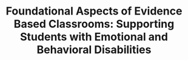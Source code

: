 ---
layout: single_embed_slide
title: "Foundational Aspects of Evidence Based Classrooms: Supporting Students with Emotional and Behavioral Disabilities"
presentation_id: FhBMCJ
canonical_url: /presentations/FhBMCJ/
slides:
  - slide_name: ../deck-2926-large-0.jpeg
    slide_thumbnail: ../deck-2926-thumb-0.jpeg
    slide_text: >
      FOUNDATIONAL ASPECTS OF EVIDENCE BASED CLASSROOMS SUPPORTING STUDENTS WITH EMOTIONAL AND BEHAVIORAL DISABILITIES OSPI’S 2019 STUDENT SUPPORT CONFERENCE Better Together: Collaboration, Coordination, and Compassion Wenatchee Convention Center May 23 and 24. Jacob Campbell, MSW LICSW PSD1 Program Social Worker Heritage University Adjunct Faculty (509) 392-1056 http://jacobrcampbell.com/ jacob.r.campbell@gmail.com

  - slide_name: ../deck-2926-large-1.jpeg
    slide_thumbnail: ../deck-2926-thumb-1.jpeg
    slide_text: >
      AGENDA • Review of the definitions and understandings regarding work with students with emotional and behavioral disabilities • Some practical examples of what the EBD program looks like in Pasco School District • Elements of an Effective EBD Program for the 21st Century • Participatory Evaluation and Expert Review for Classrooms Serving Students with EBD (PEER-EBD) Jacob Campbell, LICSW Supporting Students with EBD 05/23/19

  - slide_name: ../deck-2926-large-2.jpeg
    slide_thumbnail: ../deck-2926-thumb-2.jpeg
    slide_text: >
      GROUPING FOR EMOTIONAL BEHAVIORAL DISABILITIES (EBD) Externalizing behaviors Internalizing behaviors Low incidence disorders EBD is qualified as an “emotional disturbance” as a condition exhibiting one or more specific emotional and/or behavioral difficulties over a long period of time and to a marked degree, which adversely affects educational performance. (Gresham, Lane, Macmillan, & Bocian, 1999; Child with a disability or student eligible for special education, 2007)

  - slide_name: ../deck-2926-large-3.jpeg
    slide_thumbnail: ../deck-2926-thumb-3.jpeg
    slide_text: >
      ELEMENTS OF AN EFFECTIVE EBD PROGRAM FOR THE 21ST CENTURY Individualized Programing Content & Climate-Group Process Structure Philosophy and Systems Approach Jacob Campbell, LICSW Supporting Students with EBD (Walker & Fecser, 2000) 05/23/19

  - slide_name: ../deck-2926-large-4.jpeg
    slide_thumbnail: ../deck-2926-thumb-4.jpeg
    slide_text: >
      ELEMENTS OF AN EFFECTIVE EBD PROGRAM FOR THE 21ST CENTURY Philosophy and Systems Approach Statement of Mission, Purpose, Values and Beliefs Balanced Behavior Management Effective Instructional Approaches and Style Individualized Programing Meaningful overall assessment Academic accommodations and modifications Wraparound supports as appropriate FBA & BIP is developed and implemented Therapeutic supports and approaches as needed Culturally responsive Positive Responses to Feelings and Needs Data-Based Decision Making Schedule High Levels of Engagement Effective Crisis Prevention and Intervention Rules, Rituals, Routines Clear Referral and Reintegration Guidelines Content & Climate-Group Process Group Meetings Prosocial Skill Development Ongoing Professional Development Structure Strong Parent Involvement and Supports Jacob Campbell, LICSW Supporting Students with EBD (Walker & Fecser, 2000) 05/23/19

  - slide_name: ../deck-2926-large-5.jpeg
    slide_thumbnail: ../deck-2926-thumb-5.jpeg
    slide_text: >
      ASCD WHOLE SCHOOL WHOLE COMMUNITY WHOLE CHILD A collaborative approach to learning and health Jacob Campbell, LICSW Supporting Students with EBD 05/23/19

  - slide_name: ../deck-2926-large-6.jpeg
    slide_thumbnail: ../deck-2926-thumb-6.jpeg
    slide_text: >
      RESEARC H BASED OBSERVATION INTERVIEWS REVIEWING ARTIFACTS EXPERT REVIEW PEER-EBD PARTICIPATORY EVALUATION AND EXPERT REVIEW FOR CL ASSROOMS SERVING S TUDENTS WITH EBD INDIVIDUAL SURVEYS FACILITATED TEAM ASSESSMENT (Tsai, Cheney, Walker, 2013) Jacob Campbell, LICSW Supporting Students with EBD 05/23/19

  - slide_name: ../deck-2926-large-7.jpeg
    slide_thumbnail: ../deck-2926-thumb-7.jpeg
    slide_text: >
      WHAT HAS THIS LOOKED LIKE IN PASCO SCHOOL DISTIRCT HISTORICALLY ADDRESSING BEHAVIORAL CONCERNS Jacob Campbell, LICSW Supporting Students with EBD 05/23/19

  - slide_name: ../deck-2926-large-8.jpeg
    slide_thumbnail: ../deck-2926-thumb-8.jpeg
    slide_text: >
      THE BRIDGES PROGRAM SIMILAR BUT DIFFERENT Jacob Campbell, LICSW Supporting Students with EBD 05/23/19

  - slide_name: ../deck-2926-large-9.jpeg
    slide_thumbnail: ../deck-2926-thumb-9.jpeg
    slide_text: >
      THE BRIDGES PROGRAM DONEC QUIS NUNC Pasco High School John McLoughlin Middle School Mark Twain Elementary School Longfellow Elementary School Ruth Livingston Elementary School James McGee Elementary School Jacob Campbell, LICSW Supporting Students with EBD 05/23/19

  - slide_name: ../deck-2926-large-10.jpeg
    slide_thumbnail: ../deck-2926-thumb-10.jpeg
    slide_text: >
      THE BRIDGES PROGRAM HIGH RATIO STAFF TO STUDENTS INCLUSION OF A SOCIAL WORKER EXTRA TRAINING FOR STAFF PROGRAM EVALUATION VIEW OF BEHAVIORS DATA DRIVEN DECISION MAKING Jacob Campbell, LICSW Supporting Students with EBD 05/23/19

  - slide_name: ../deck-2926-large-11.jpeg
    slide_thumbnail: ../deck-2926-thumb-11.jpeg
    slide_text: >
      THE BRIDGES PROGRAM Education Manage Behaviors General Education Jacob Campbell, LICSW Supporting Students with EBD 05/23/19

  - slide_name: ../deck-2926-large-12.jpeg
    slide_thumbnail: ../deck-2926-thumb-12.jpeg
    slide_text: >
      CLASSROOM STRUCTURES Tracking behavior Token economy POSITIVE REINFORCEMENT Specially designed social skill instruction GROUP WORK Progressive level system with privileges Academic instruction Jacob Campbell, LICSW Supporting Students with EBD 05/23/19

  - slide_name: ../deck-2926-large-13.jpeg
    slide_thumbnail: ../deck-2926-thumb-13.jpeg
    slide_text: >
      ELEMENTS OF AN EFFECTIVE EBD PROGRAM FOR THE 21ST CENTURY Philosophy and Systems Approach Statement of Mission, Purpose, Values and Beliefs Balanced Behavior Management Effective Instructional Approaches and Style Individualized Programing Meaningful overall assessment Academic accommodations and modifications Wraparound supports as appropriate FBA & BIP is developed and implemented Therapeutic supports and approaches as needed Culturally responsive Positive Responses to Feelings and Needs Data-Based Decision Making Schedule High Levels of Engagement Effective Crisis Prevention and Intervention Rules, Rituals, Routines Clear Referral and Reintegration Guidelines Content & Climate-Group Process Group Meetings Prosocial Skill Development Ongoing Professional Development Structure Strong Parent Involvement and Supports Jacob Campbell, LICSW Supporting Students with EBD (Walker & Fecser, 2000) 05/23/19

  - slide_name: ../deck-2926-large-14.jpeg
    slide_thumbnail: ../deck-2926-thumb-14.jpeg
    slide_text: >
      ELEMENTS OF AN EFFECTIVE EBD PROGRAM FOR THE 21ST CENTURY Philosophy and Systems Approach Structure Content & Climate-Group Process Individualized Programing Jacob Campbell, LICSW Supporting Students with EBD (Walker & Fecser, 2000) 05/23/19

  - slide_name: ../deck-2926-large-15.jpeg
    slide_thumbnail: ../deck-2926-thumb-15.jpeg
    slide_text: >
      ELEMENTS OF AN EFFECTIVE EBD PROGRAM FOR THE 21ST CENTURY PHILOSOPHY AND SYSTEMS APPROACH Structure & Climate-Group Process StatementContent of Mission, Purpose, Values and Beliefs Programing OngoingIndividualized Professional Development Clear Referral and Reintegration Guidelines Strong Parent Involvement and Supports ASCD WHOLE CHILD INITIATIVE SUPPORTED SUSTAINABLE Jacob Campbell, LICSW Supporting Students with EBD (Walker & Fecser, 2000) 05/23/19

  - slide_name: ../deck-2926-large-16.jpeg
    slide_thumbnail: ../deck-2926-thumb-16.jpeg
    slide_text: >
      ELEMENTS OF AN EFFECTIVE EBD PROGRAM FOR THE 21ST CENTURY Philosophy and Systems Approach Statement of Mission, Purpose, Values and Beliefs Content & Climate-Group Process Individualized Programing Clear Referral and Reintegration Guidelines Ongoing Professional Development Structure Strong Parent Involvement and Supports Jacob Campbell, LICSW Supporting Students with EBD (Walker & Fecser, 2000) 05/23/19

  - slide_name: ../deck-2926-large-17.jpeg
    slide_thumbnail: ../deck-2926-thumb-17.jpeg
    slide_text: >
      ELEMENTS OF AN EFFECTIVE EBD PROGRAM FOR THE 21ST CENTURY Philosophy and Systems Approach STRUCTURE Content & Climate-Group Process Balanced Behavior Management Individualized Programing Effective Crisis Prevention and Intervention ASCD WHOLE CHILD INITIATIVE Schedule High Levels of Engagement Data-Based Decision Making SAFE Clear Referral and Reintegration Guidelines Ongoing Professional Development Statement of Mission, Purpose, Values and Beliefs ENGAGED Strong Parent Involvement and Supports Jacob Campbell, LICSW Supporting Students with EBD (Walker & Fecser, 2000) 05/23/19

  - slide_name: ../deck-2926-large-18.jpeg
    slide_thumbnail: ../deck-2926-thumb-18.jpeg
    slide_text: >
      ELEMENTS OF AN EFFECTIVE EBD PROGRAM FOR THE 21ST CENTURY Philosophy and Systems Approach Statement of Mission, Purpose, Values and Beliefs Content & Climate-Group Process Individualized Programing Data-Based Decision Making Clear Referral and Reintegration Guidelines Effective Crisis Prevention and Intervention Balanced Behavior Management Schedule High Levels of Engagement Ongoing Professional Development Structure Strong Parent Involvement and Supports Jacob Campbell, LICSW Supporting Students with EBD (Walker & Fecser, 2000) 05/23/19

  - slide_name: ../deck-2926-large-19.jpeg
    slide_thumbnail: ../deck-2926-thumb-19.jpeg
    slide_text: >
      ELEMENTS OF AN EFFECTIVE EBD PROGRAM FOR THE 21ST CENTURY Philosophy and Systems Approach Statement of Mission, Purpose, Values and Beliefs Structure Balanced Behavior Management Effective Crisis Prevention and Intervention Ongoing Professional Development Prosocial Skill Development Schedule High Levels of Engagement Rules, Rituals, Routines Individualized Programing Group Meetings Effective Instructional Approaches and Style Positive Responses to Feelings and Needs ASCD WHOLE CHILD INITIATIVE HEALTHY Data-Based Decision Making ENGAGED SUPPORTED CHALLENGED Clear Referral and Reintegration Guidelines CONTENT & CLIMATE-GROUP PROCESS Strong Parent Involvement and Supports Jacob Campbell, LICSW Supporting Students with EBD (Walker & Fecser, 2000) 05/23/19

  - slide_name: ../deck-2926-large-20.jpeg
    slide_thumbnail: ../deck-2926-thumb-20.jpeg
    slide_text: >
      ELEMENTS OF AN EFFECTIVE EBD PROGRAM FOR THE 21ST CENTURY Philosophy and Systems Approach Statement of Mission, Purpose, Values and Beliefs Effective Instructional Approaches and Style Rules, Rituals, Routines Individualized Programing Positive Responses to Feelings and Needs Data-Based Decision Making Clear Referral and Reintegration Guidelines Content & Climate-Group Process Schedule High Levels of Engagement Effective Crisis Prevention and Intervention Balanced Behavior Management Group Meetings Prosocial Skill Development Ongoing Professional Development Structure Strong Parent Involvement and Supports Jacob Campbell, LICSW Supporting Students with EBD (Walker & Fecser, 2000) 05/23/19

  - slide_name: ../deck-2926-large-21.jpeg
    slide_thumbnail: ../deck-2926-thumb-21.jpeg
    slide_text: >
      ELEMENTS OF AN EFFECTIVE EBD PROGRAM FOR THE 21ST CENTURY Philosophy and Systems Approach Statement of Mission, Purpose, Values and Beliefs INDIVIDUALIZED PROGRAMING Structure Clear Referral and Reintegration Guidelines Content & Climate-Group Process Effective Instructional Approaches and Style Effective Crisis Prevention and Intervention Data-Based Decision Making ASCD WHOLE CHILD INITIATIVE Schedule High Levels of Engagement Rituals, Routines MeaningfulRules, overall assessment Academic accommodations and modifications Wraparound supports as appropriate FBA & BIP is developed and implemented Therapeutic supports and approaches as needed Culturally Positive Responsesresponsive to Feelings and Needs Group Meetings Prosocial Skill Development Ongoing Professional Development Balanced Behavior Management HEALTHY Strong ENGAGED SUPPORTED Parent Involvement and SupportsCHALLENGED Jacob Campbell, LICSW Supporting Students with EBD (Walker & Fecser, 2000) 05/23/19

  - slide_name: ../deck-2926-large-22.jpeg
    slide_thumbnail: ../deck-2926-thumb-22.jpeg
    slide_text: >
      ELEMENTS OF AN EFFECTIVE EBD PROGRAM FOR THE 21ST CENTURY Philosophy and Systems Approach Statement of Mission, Purpose, Values and Beliefs Effective Instructional Approaches and Style Rules, Rituals, Routines Individualized Programing Meaningful overall assessment Academic accommodations and modifications Wraparound supports as appropriate FBA & BIP is developed and implemented Therapeutic supports and approaches as needed Culturally responsive Positive Responses to Feelings and Needs Data-Based Decision Making Clear Referral and Reintegration Guidelines Content & Climate-Group Process Schedule High Levels of Engagement Effective Crisis Prevention and Intervention Balanced Behavior Management Group Meetings Prosocial Skill Development Ongoing Professional Development Structure Strong Parent Involvement and Supports Jacob Campbell, LICSW Supporting Students with EBD (Walker & Fecser, 2000) 05/23/19

  - slide_name: ../deck-2926-large-23.jpeg
    slide_thumbnail: ../deck-2926-thumb-23.jpeg
    slide_text: >
      RESEARC H BASED OBSERVATION INTERVIEWS REVIEWING ARTIFACTS EXPERT REVIEW PEER-EBD PARTICIPATORY EVALUATION AND EXPERT REVIEW FOR CL ASSROOMS SERVING S TUDENTS WITH EBD INDIVIDUAL SURVEYS FACILITATED TEAM ASSESSMENT (Tsai, Cheney, Walker, 2013) Jacob Campbell, LICSW Supporting Students with EBD 05/23/19

  - slide_name: ../deck-2926-large-24.jpeg
    slide_thumbnail: ../deck-2926-thumb-24.jpeg
    slide_text: >
      PEER-EBD PARTICIPATORY EVALUATION AND EXPERT REVIEW FOR CL ASSROOMS SERVING S TUDENTS WITH EBD INDIVIDUAL SURVEYS 4 Over Arching Elements Evidence Based Practices Indicators 93 19 FACILITATED TEAM ASSESSMENT Work on developing group consensus Sub Questions (Tsai, Cheney, Walker, 2013) Jacob Campbell, LICSW Supporting Students with EBD 05/23/19

  - slide_name: ../deck-2926-large-25.jpeg
    slide_thumbnail: ../deck-2926-thumb-25.jpeg
    slide_text: >
      EXPERT REVIEW PEER-EBD PARTICIPATORY EVALUATION AND EXPERT REVIEW FOR CL ASSROOMS SERVING S TUDENTS WITH EBD Dr. Lisa Hoyt, Ph.D. lisahoytphd@comcast.net Dr. Bridget Walker, Ph.D. https://www.linkedin.com/in/bawalkerphd (Tsai, Cheney, Walker, 2013) Jacob Campbell, LICSW Supporting Students with EBD 05/23/19

  - slide_name: ../deck-2926-large-26.jpeg
    slide_thumbnail: ../deck-2926-thumb-26.jpeg
    slide_text: >
      REFERENCE • Child with a disability or student eligible for special education, 392-172A WAC § 01035 (2007) Retrieved from https:// apps.leg.wa.gov/WAC/default.aspx?cite=392-172A-01035 • Fecser, F. A. (1993) A model re-ed classroom for troubled students. Journal of Emotional and Behavioral Problems, 1(4), pp. 15-20. • Gresham, F. M., Lane, K. L., Macmillan, D. L., & Bocian, K. M. (1999). Social and Academic Profiles of Externalizing and Internalizing Groups: Risk Factors for Emotional and Behavioral Disorders. Behavioral Disorders, 24(3), 231–245. https://doi.org/ 10.1177/019874299902400303 • Hobbs, N. (1982). The troubled and troubling child. San Francisco, CA: Jossey-Bass Publishers. Jacob Campbell, LICSW Supporting Students with EBD 05/23/19

  - slide_name: ../deck-2926-large-27.jpeg
    slide_thumbnail: ../deck-2926-thumb-27.jpeg
    slide_text: >
      REFERENCE • Hobbs, N. (2002). Nicholas Hobbs and the Twelve principles of ReEDucation. Reclaiming Children and Youth,11(2), 72–73. • Tsai, S.-F., Cheney, D., & Walker, B. (2013). Preliminary Psychometrics of the Participatory Evaluation and Expert Review for Classrooms Serving Students with Emotional/Behavioral Disabilities (PEER-EBD). Behavioral Disorders, 38(3), p137–153. 17p. 1 Diagram, 5 Charts. Retrieved from http://search.proquest.com/docview/888056093?accountid=14169 • Walker, B., & Fecser, F. (2002). Elements of an effective re-education program for the 21st century. Reclaiming Children and Youth, 11(2), 110– 115. • Walker, B., Clancy, M., Shu-Fei, T., & Cheney, D. (2013). Bridging the research-to-practice gap: Empowering staff to implement meaningful program evaluation and improvement to better serve students with emotional or behavioral disorders. Beyond Behavior, 22(3), p3–14. 12p. Jacob Campbell, LICSW Supporting Students with EBD 05/23/19

---